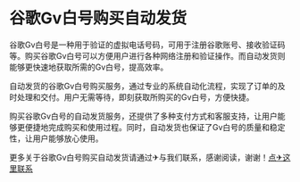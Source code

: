 # 谷歌Gv白号购买自动发货

谷歌Gv白号是一种用于验证的虚拟电话号码，可用于注册谷歌账号、接收验证码等。购买谷歌Gv白号可以方便用户进行各种网络注册和验证操作。而自动发货则能够更快速地获取所需的Gv白号，提高效率。

自动发货的谷歌Gv白号购买服务，通过专业的系统自动化流程，实现了订单的及时处理和交付。用户无需等待，即刻获取所购买的Gv白号，方便快捷。

购买谷歌Gv白号的自动发货服务，还提供了多种支付方式和客服支持，让用户能够更便捷地完成购买和使用过程。同时，自动发货也保证了Gv白号的质量和稳定性，让用户能够放心使用。

更多关于谷歌Gv白号购买自动发货请通过✈与我们联系，感谢阅读，谢谢！[点✈这里联系](https://111.k02.cc)